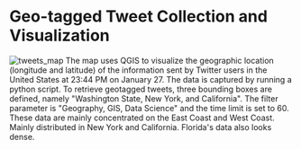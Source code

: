 # Geo-tagged Tweet Collection and Visualization

![tweets_map](https://user-images.githubusercontent.com/77243665/106077973-6db0e500-60c7-11eb-95b8-3dc5a3614951.png)
The map uses QGIS to visualize the geographic location (longitude and latitude) of the information sent by Twitter users in the United States at 23:44 PM on January 27.
The data is captured by running a python script. To retrieve geotagged tweets, three bounding boxes are defined, namely "Washington State, New York, and California". The filter parameter is "Geography, GIS, Data Science" and the time limit is set to 60.
These data are mainly concentrated on the East Coast and West Coast. Mainly distributed in New York and California. Florida's data also looks dense.
